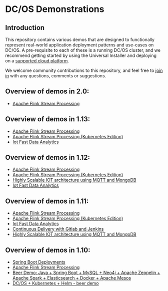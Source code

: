 # DC/OS Demonstrations

## Introduction

This repository contains various demos that are designed to functionally represent real-world application deployment patterns and use-cases on DC/OS.  A pre-requisite to each of these is a running DC/OS cluster, and we recommend getting started by using the Universal Installer and deploying on a [supported cloud platform](https://docs.d2iq.com/mesosphere/dcos/2.0/installing/).

We welcome community contributions to this repository, and feel free to [join in](https://dcos.io/community/) with any questions, comments or suggestions.

## Overview of demos in 2.0:
* [Apache Flink Stream Processing](flink/2.0#fast-data-financial-transaction-processing-with-apache-flink)

## Overview of demos in 1.13:
* [Apache Flink Stream Processing](flink/1.13#fast-data-financial-transaction-processing-with-apache-flink)
* [Apache Flink Stream Processing (Kubernetes Edition)](flink-k8s/1.13#fast-data-financial-transaction-processing-with-apache-flink)
* [Iot Fast Data Analytics](fastdata-iot/1.13#iot-fast-data-analytics)

## Overview of demos in 1.12:
* [Apache Flink Stream Processing](flink/1.12#fast-data-financial-transaction-processing-with-apache-flink)
* [Apache Flink Stream Processing (Kubernetes Edition)](flink-k8s/1.12#fast-data-financial-transaction-processing-with-apache-flink)
* [Highly Scalable IOT architecture using MQTT and MongoDB](mqtt-iot/1.12#highly-scalable-iot-architecture-using-mosquitto-and-mongodb)
* [Iot Fast Data Analytics](fastdata-iot/1.12#iot-fast-data-analytics)

## Overview of demos in 1.11:
* [Apache Flink Stream Processing](flink/1.11#fast-data-financial-transaction-processing-with-apache-flink)
* [Apache Flink Stream Processing (Kubernetes Edition)](flink-k8s/1.11#fast-data-financial-transaction-processing-with-apache-flink)
* [Iot Fast Data Analytics](fastdata-iot/1.11#iot-fast-data-analytics)
* [Continuous Delivery with Gitlab and Jenkins](cicd/1.11#continuous-delivery-with-gitlab-and-jenkins)
* [Highly Scalable IOT architecture using MQTT and MongoDB](mqtt-iot/1.11#highly-scalable-iot-architecture-using-mosquitto-and-mongodb)

## Overview of demos in 1.10:
* [Spring Boot Deployments](springboot/1.10/README.md#springboot-demo)
* [Apache Flink Stream Processing](flink/1.10#fast-data-financial-transaction-processing-with-apache-flink)
* [Beer Demo: Java + Spring Boot + MySQL + Neo4j + Apache Zeppelin + Apache Spark + Elasticsearch + Docker + Apache Mesos](beer-demo/1.10/README.md#the-dcos-beer-demo)
* [DC/OS + Kubernetes + Helm - beer demo](dcos-k8s-beer-demo/1.10#the-dcos--kubernetes--helm---cool-beer-demo)

